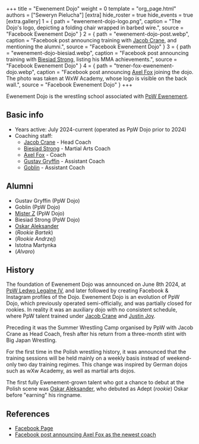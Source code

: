 +++
title = "Ewenement Dojo"
weight = 0
template = "org_page.html"
authors = ["Seweryn Pielucha"]
[extra]
hide_roster = true
hide_events = true
[extra.gallery]
1 = { path = "ewenement-dojo-logo.png", caption = "The Dojo's logo, depicting a folding chair wrapped in barbed wire.", source = "Facebook Ewenement Dojo" }
2 = { path = "ewenement-dojo-post.webp", caption = "Facebook post announcing training with [Jacob Crane](@/w/jacob-crane.md), and mentioning the alumni.", source = "Facebook Ewenement Dojo" }
3 = { path = "ewenement-dojo-biesiad.webp", caption = "Facebook post announcing training with [Biesiad Strong](@/w/biesiad.md), listing his MMA achievements.", source = "Facebook Ewenement Dojo" }
4 = { path = "trener-fox-ewenement-dojo.webp", caption = "Facebook post announcing [Axel Fox](@/w/axel-fox.md) joining the dojo. The photo was taken at WxW Academy, whose logo is visible on the back wall.", source = "Facebook Ewenement Dojo" }
+++

Ewenement Dojo is the wrestling school associated with [PpW Ewenement](@/o/ppw.md).

## Basic info

* Years active: July 2024-current (operated as PpW Dojo prior to 2024)
* Coaching staff:
  - [Jacob Crane](@/w/jacob-crane.md) - Head Coach
  - [Biesiad Strong](@/w/biesiad.md) - Martial Arts Coach
  - [Axel Fox](@/w/axel-fox.md) - Coach
  - [Gustav Gryffin](@/w/gustav-gryffin.md) - Assistant Coach
  - [Goblin](@/w/goblin.md) - Assistant Coach

## Alumni

* Gustav Gryffin (PpW Dojo)
* Goblin (PpW Dojo)
* [Mister Z](@/w/mister-z.md) (PpW Dojo)
* Biesiad Strong (PpW Dojo)
* [Oskar Aleksander](@/w/oskar-aleksander.md)
* (_Rookie Bartek_)
* (_Rookie Andrzej_)
* Istotna Martynka
* (_Alvaro_)

## History

The foundation of Ewenement Dojo was announced on June 8th 2024, at [PpW Ledwo Legalne IV](@/e/ppw/2024-06-08-ppw-ledwo-legalne-4.md), and later followed by creating Facebook & Instagram profiles of the Dojo.
Ewenement Dojo is an evolution of PpW Dojo, which previously operated semi-officially, and was partially closed for rookies.
In reality it was an auxiliary dojo with no consistent schedule, where PpW talent trained under [Jacob Crane](@/w/jacob-crane.md) and [Justin Joy](@/w/justin-joy.md).

Preceding it was the Summer Wrestling Camp organised by PpW with Jacob Crane as Head Coach, fresh after his return from a three-month stint with Big Japan Wrestling.

For the first time in the Polish wrestling history, it was announced that the training sessions will be held mainly on a weekly basis instead of weekend-only two day training regimes.
This change was inspired by German dojos such as wXw Academy, as well as martial arts dojos.

The first fully Ewenement-grown talent who got a chance to debut at the Polish scene was [Oskar Aleksander](@/w/oskar-aleksander.md), who debuted as Adept (_rookie_) Oskar before "earning" his ringname.

## References

* [Facebook Page](https://www.facebook.com/profile.php?id=61560762345187)
* [Facebook post announcing Axel Fox as the newest coach](https://www.facebook.com/share/p/TsfNb5VYKubju7pE/)

